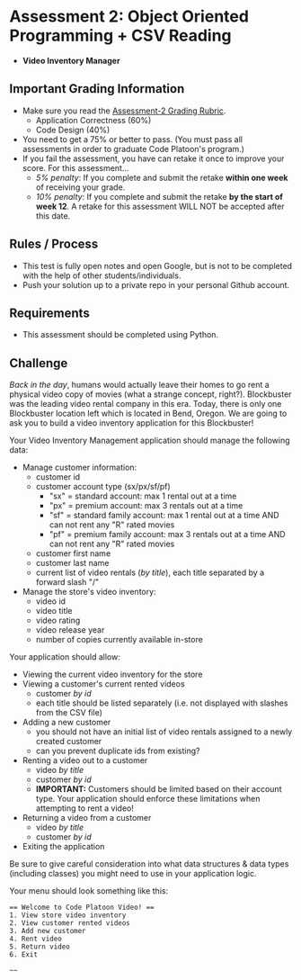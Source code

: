 # Assessment 2: Object Oriented Programming + CSV Reading
- **Video Inventory Manager**

## Important Grading Information
- Make sure you read the [Assessment-2 Grading Rubric](https://docs.google.com/spreadsheets/d/1AlAQukmB3SS7IyW2hu0zY-9RaQnHY3lLeTi2O1fUb30/edit?usp=sharing).
  - Application Correctness (60%)
  - Code Design (40%)
- You need to get a 75% or better to pass. (You must pass all assessments in order to graduate Code Platoon's program.)
- If you fail the assessment, you have can retake it once to improve your score. For this assessment... 
  - *5% penalty*: If you complete and submit the retake **within one week** of receiving your grade. 
  - *10% penalty*: If you complete and submit the retake **by the start of week 12**. A retake for this assessment WILL NOT be accepted after this date.

## Rules / Process
- This test is fully open notes and open Google, but is not to be completed with the help of other students/individuals.
- Push your solution up to a private repo in your personal Github account.

## Requirements
- This assessment should be completed using Python.

## Challenge
*Back in the day*, humans would actually leave their homes to go rent a physical video copy of movies (what a strange concept, right?). Blockbuster was the leading video rental company in this era. Today, there is only one Blockbuster location left which is located in Bend, Oregon. We are going to ask you to build a video inventory application for this Blockbuster!

Your Video Inventory Management application should manage the following data:
- Manage customer information:
  - customer id
  - customer account type (sx/px/sf/pf)
    - "sx" = standard account: max 1 rental out at a time
    - "px" = premium account: max 3 rentals out at a time
    - "sf" = standard family account: max 1 rental out at a time AND can not rent any "R" rated movies
    - "pf" = premium family account: max 3 rentals out at a time AND can not rent any "R" rated movies   
  - customer first name
  - customer last name 
  - current list of video rentals (*by title*), each title separated by a forward slash "/"
- Manage the store's video inventory:
  - video id
  - video title
  - video rating
  - video release year
  - number of copies currently available in-store

Your application should allow:
- Viewing the current video inventory for the store
- Viewing a customer's current rented videos
  - customer *by id*
  - each title should be listed separately (i.e. not displayed with slashes from the CSV file)
- Adding a new customer
  - you should not have an initial list of video rentals assigned to a newly created customer
  - can you prevent duplicate ids from existing?
- Renting a video out to a customer
  - video *by title*
  - customer *by id*
  - **IMPORTANT:** Customers should be limited based on their account type. Your application should enforce these limitations when attempting to rent a video!
- Returning a video from a customer
  - video *by title*
  - customer *by id*
- Exiting the application

Be sure to give careful consideration into what data structures & data types (including classes) you might need to use in your application logic. 

Your menu should look something like this: 
```
== Welcome to Code Platoon Video! ==
1. View store video inventory
2. View customer rented videos
3. Add new customer
4. Rent video
5. Return video
6. Exit
```

```~~```